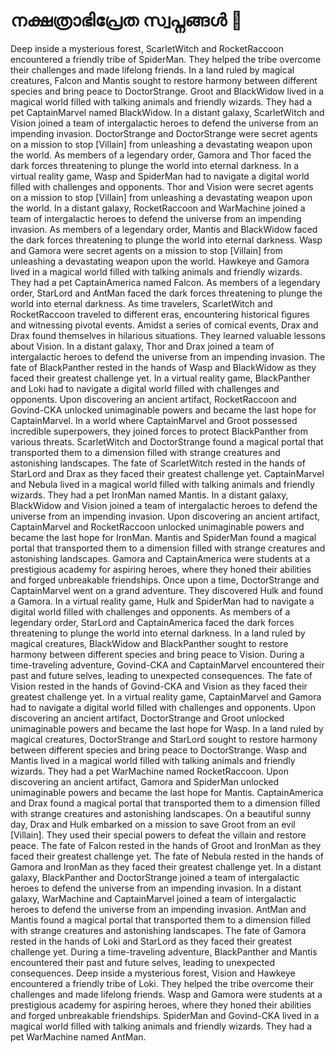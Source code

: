 # നക്ഷത്രാഭിപ്രേത സ്വപ്നങ്ങൾ :basketball: 

Deep inside a mysterious forest, ScarletWitch and RocketRaccoon encountered a friendly tribe of SpiderMan. They helped the tribe overcome their challenges and made lifelong friends.
In a land ruled by magical creatures, Falcon and Mantis sought to restore harmony between different species and bring peace to DoctorStrange.
Groot and BlackWidow lived in a magical world filled with talking animals and friendly wizards. They had a pet CaptainMarvel named BlackWidow.
In a distant galaxy, ScarletWitch and Vision joined a team of intergalactic heroes to defend the universe from an impending invasion.
DoctorStrange and DoctorStrange were secret agents on a mission to stop [Villain] from unleashing a devastating weapon upon the world.
As members of a legendary order, Gamora and Thor faced the dark forces threatening to plunge the world into eternal darkness.
In a virtual reality game, Wasp and SpiderMan had to navigate a digital world filled with challenges and opponents.
Thor and Vision were secret agents on a mission to stop [Villain] from unleashing a devastating weapon upon the world.
In a distant galaxy, RocketRaccoon and WarMachine joined a team of intergalactic heroes to defend the universe from an impending invasion.
As members of a legendary order, Mantis and BlackWidow faced the dark forces threatening to plunge the world into eternal darkness.
Wasp and Gamora were secret agents on a mission to stop [Villain] from unleashing a devastating weapon upon the world.
Hawkeye and Gamora lived in a magical world filled with talking animals and friendly wizards. They had a pet CaptainAmerica named Falcon.
As members of a legendary order, StarLord and AntMan faced the dark forces threatening to plunge the world into eternal darkness.
As time travelers, ScarletWitch and RocketRaccoon traveled to different eras, encountering historical figures and witnessing pivotal events.
Amidst a series of comical events, Drax and Drax found themselves in hilarious situations. They learned valuable lessons about Vision.
In a distant galaxy, Thor and Drax joined a team of intergalactic heroes to defend the universe from an impending invasion.
The fate of BlackPanther rested in the hands of Wasp and BlackWidow as they faced their greatest challenge yet.
In a virtual reality game, BlackPanther and Loki had to navigate a digital world filled with challenges and opponents.
Upon discovering an ancient artifact, RocketRaccoon and Govind-CKA unlocked unimaginable powers and became the last hope for CaptainMarvel.
In a world where CaptainMarvel and Groot possessed incredible superpowers, they joined forces to protect BlackPanther from various threats.
ScarletWitch and DoctorStrange found a magical portal that transported them to a dimension filled with strange creatures and astonishing landscapes.
The fate of ScarletWitch rested in the hands of StarLord and Drax as they faced their greatest challenge yet.
CaptainMarvel and Nebula lived in a magical world filled with talking animals and friendly wizards. They had a pet IronMan named Mantis.
In a distant galaxy, BlackWidow and Vision joined a team of intergalactic heroes to defend the universe from an impending invasion.
Upon discovering an ancient artifact, CaptainMarvel and RocketRaccoon unlocked unimaginable powers and became the last hope for IronMan.
Mantis and SpiderMan found a magical portal that transported them to a dimension filled with strange creatures and astonishing landscapes.
Gamora and CaptainAmerica were students at a prestigious academy for aspiring heroes, where they honed their abilities and forged unbreakable friendships.
Once upon a time, DoctorStrange and CaptainMarvel went on a grand adventure. They discovered Hulk and found a Gamora.
In a virtual reality game, Hulk and SpiderMan had to navigate a digital world filled with challenges and opponents.
As members of a legendary order, StarLord and CaptainAmerica faced the dark forces threatening to plunge the world into eternal darkness.
In a land ruled by magical creatures, BlackWidow and BlackPanther sought to restore harmony between different species and bring peace to Vision.
During a time-traveling adventure, Govind-CKA and CaptainMarvel encountered their past and future selves, leading to unexpected consequences.
The fate of Vision rested in the hands of Govind-CKA and Vision as they faced their greatest challenge yet.
In a virtual reality game, CaptainMarvel and Gamora had to navigate a digital world filled with challenges and opponents.
Upon discovering an ancient artifact, DoctorStrange and Groot unlocked unimaginable powers and became the last hope for Wasp.
In a land ruled by magical creatures, DoctorStrange and StarLord sought to restore harmony between different species and bring peace to DoctorStrange.
Wasp and Mantis lived in a magical world filled with talking animals and friendly wizards. They had a pet WarMachine named RocketRaccoon.
Upon discovering an ancient artifact, Gamora and SpiderMan unlocked unimaginable powers and became the last hope for Mantis.
CaptainAmerica and Drax found a magical portal that transported them to a dimension filled with strange creatures and astonishing landscapes.
On a beautiful sunny day, Drax and Hulk embarked on a mission to save Groot from an evil [Villain]. They used their special powers to defeat the villain and restore peace.
The fate of Falcon rested in the hands of Groot and IronMan as they faced their greatest challenge yet.
The fate of Nebula rested in the hands of Gamora and IronMan as they faced their greatest challenge yet.
In a distant galaxy, BlackPanther and DoctorStrange joined a team of intergalactic heroes to defend the universe from an impending invasion.
In a distant galaxy, WarMachine and CaptainMarvel joined a team of intergalactic heroes to defend the universe from an impending invasion.
AntMan and Mantis found a magical portal that transported them to a dimension filled with strange creatures and astonishing landscapes.
The fate of Gamora rested in the hands of Loki and StarLord as they faced their greatest challenge yet.
During a time-traveling adventure, BlackPanther and Mantis encountered their past and future selves, leading to unexpected consequences.
Deep inside a mysterious forest, Vision and Hawkeye encountered a friendly tribe of Loki. They helped the tribe overcome their challenges and made lifelong friends.
Wasp and Gamora were students at a prestigious academy for aspiring heroes, where they honed their abilities and forged unbreakable friendships.
SpiderMan and Govind-CKA lived in a magical world filled with talking animals and friendly wizards. They had a pet WarMachine named AntMan.